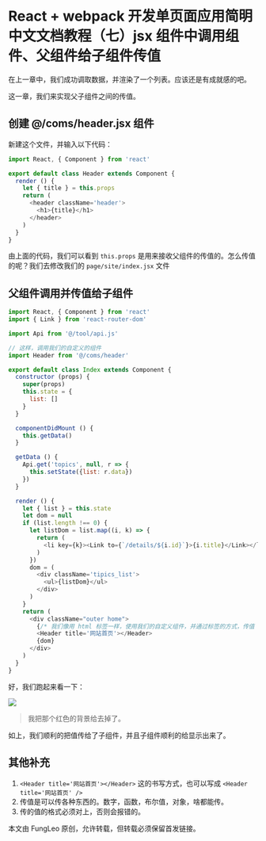 # React + webpack 开发单页面应用简明中文文档教程（七）jsx 组件中调用组件、父组件给子组件传值

在上一章中，我们成功调取数据，并渲染了一个列表。应该还是有成就感的吧。

这一章，我们来实现父子组件之间的传值。

## 创建 @/coms/header.jsx 组件

新建这个文件，并输入以下代码：

```js
import React, { Component } from 'react'

export default class Header extends Component {
  render () {
    let { title } = this.props
    return (
      <header className='header'>
        <h1>{title}</h1>
      </header>
    )
  }
}
```

由上面的代码，我们可以看到 `this.props` 是用来接收父组件的传值的。怎么传值的呢？我们去修改我们的 `page/site/index.jsx` 文件

## 父组件调用并传值给子组件

```js
import React, { Component } from 'react'
import { Link } from 'react-router-dom'

import Api from '@/tool/api.js'

// 这样，调用我们的自定义的组件
import Header from '@/coms/header'

export default class Index extends Component {
  constructor (props) {
    super(props)
    this.state = {
      list: []
    }
  }

  componentDidMount () {
    this.getData()
  }

  getData () {
    Api.get('topics', null, r => {
      this.setState({list: r.data})
    })
  }

  render () {
    let { list } = this.state
    let dom = null
    if (list.length !== 0) {
      let listDom = list.map((i, k) => {
        return (
          <li key={k}><Link to={`/details/${i.id}`}>{i.title}</Link></li>
        )
      })
      dom = (
        <div className='tipics_list'>
          <ul>{listDom}</ul>
        </div>
      )
    }
    return (
      <div className="outer home">
        {/* 我们像用 html 标签一样，使用我们的自定义组件，并通过标签的方式，传值 */}
        <Header title='网站首页'></Header>
        {dom}
      </div>
    )
  }
}
```

好，我们跑起来看一下：

![](https://raw.githubusercontent.com/fengcms/articles/master/image/a6/5d287adce75152d78ff559c55bcdb1.jpg)

> 我把那个红色的背景给去掉了。

如上，我们顺利的把值传给了子组件，并且子组件顺利的给显示出来了。

## 其他补充

1. `<Header title='网站首页'></Header>` 这的书写方式，也可以写成 `<Header title='网站首页' />`
2. 传值是可以传各种东西的。数字，函数，布尔值，对象，啥都能传。
3. 传的值的格式必须对上，否则会报错的。

本文由 FungLeo 原创，允许转载，但转载必须保留首发链接。

